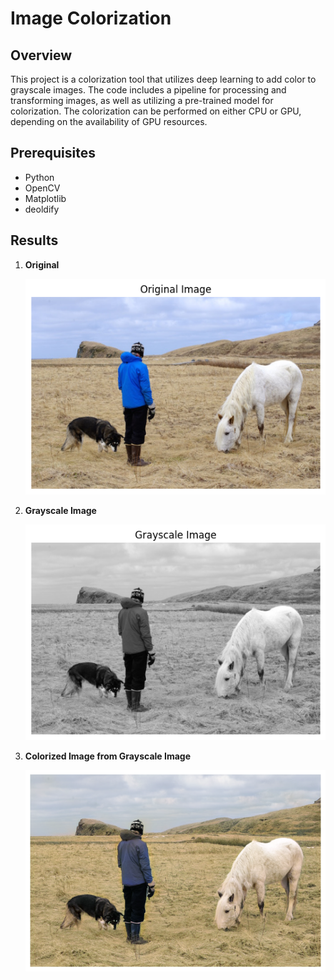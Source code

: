 # Image Colorization

## Overview
This project is a colorization tool that utilizes deep learning to add color to grayscale images. The code includes a pipeline for processing and transforming images, as well as utilizing a pre-trained model for colorization. The colorization can be performed on either CPU or GPU, depending on the availability of GPU resources.

## Prerequisites
- Python
- OpenCV
- Matplotlib
- deoldify

## Results

1. **Original**

   
   ![Original Image](results/original.png)

2. **Grayscale Image**

   
   ![Original Image](results/gray.png)

1. **Colorized Image from Grayscale Image**

   
   ![Original Image](results/colorized.png)



